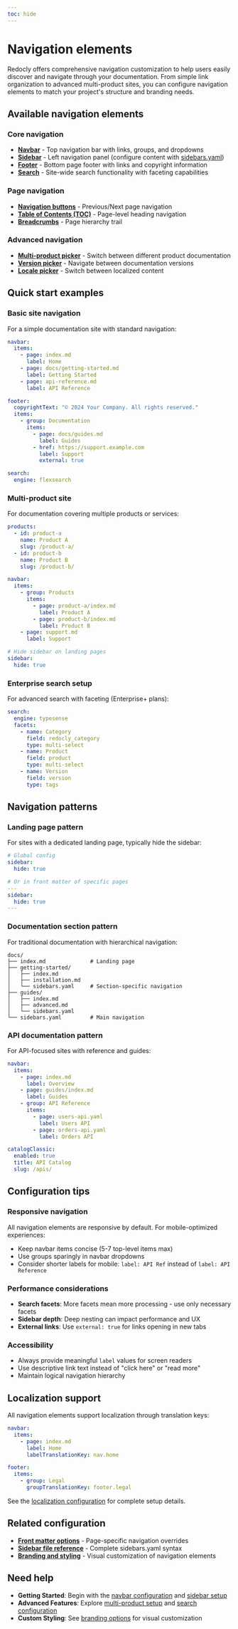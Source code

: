 ```yaml
---
toc: hide
---
```


# Navigation elements

Redocly offers comprehensive navigation customization to help users easily discover and navigate through your documentation. From simple link organization to advanced multi-product sites, you can configure navigation elements to match your project's structure and branding needs.

## Available navigation elements

### Core navigation
- **[Navbar](../config/navbar.md)** - Top navigation bar with links, groups, and dropdowns
- **[Sidebar](../config/sidebar.md)** - Left navigation panel (configure content with [sidebars.yaml](./sidebars.md))
- **[Footer](../config/footer.md)** - Bottom page footer with links and copyright information
- **[Search](../config/search.md)** - Site-wide search functionality with faceting capabilities

### Page navigation
- **[Navigation buttons](../config/navigation.md)** - Previous/Next page navigation
- **[Table of Contents (TOC)](./toc.md)** - Page-level heading navigation
- **[Breadcrumbs](../config/breadcrumbs.md)** - Page hierarchy trail

### Advanced navigation
- **[Multi-product picker](../config/products.md)** - Switch between different product documentation
- **[Version picker](../config/version-picker.md)** - Navigate between documentation versions
- **[Locale picker](../config/l10n.md#locale-picker)** - Switch between localized content

## Quick start examples

### Basic site navigation
For a simple documentation site with standard navigation:

```yaml {% title="redocly.yaml" %}
navbar:
  items:
    - page: index.md
      label: Home
    - page: docs/getting-started.md
      label: Getting Started
    - page: api-reference.md
      label: API Reference

footer:
  copyrightText: "© 2024 Your Company. All rights reserved."
  items:
    - group: Documentation
      items:
        - page: docs/guides.md
          label: Guides
        - href: https://support.example.com
          label: Support
          external: true

search:
  engine: flexsearch
```

### Multi-product site
For documentation covering multiple products or services:

```yaml {% title="redocly.yaml" %}
products:
  - id: product-a
    name: Product A
    slug: /product-a/
  - id: product-b
    name: Product B
    slug: /product-b/

navbar:
  items:
    - group: Products
      items:
        - page: product-a/index.md
          label: Product A
        - page: product-b/index.md
          label: Product B
    - page: support.md
      label: Support

# Hide sidebar on landing pages
sidebar:
  hide: true
```

### Enterprise search setup
For advanced search with faceting (Enterprise+ plans):

```yaml {% title="redocly.yaml" %}
search:
  engine: typesense
  facets:
    - name: Category
      field: redocly_category
      type: multi-select
    - name: Product
      field: product
      type: multi-select
    - name: Version
      field: version
      type: tags
```

## Navigation patterns

### Landing page pattern
For sites with a dedicated landing page, typically hide the sidebar:

```yaml {% title="redocly.yaml" %}
# Global config
sidebar:
  hide: true

# Or in front matter of specific pages
---
sidebar:
  hide: true
---
```

### Documentation section pattern
For traditional documentation with hierarchical navigation:

```treeview
docs/
├── index.md              # Landing page
├── getting-started/
│   ├── index.md
│   ├── installation.md
│   └── sidebars.yaml     # Section-specific navigation
├── guides/
│   ├── index.md
│   ├── advanced.md
│   └── sidebars.yaml
└── sidebars.yaml         # Main navigation
```

### API documentation pattern
For API-focused sites with reference and guides:

```yaml {% title="redocly.yaml" %}
navbar:
  items:
    - page: index.md
      label: Overview
    - page: guides/index.md
      label: Guides
    - group: API Reference
      items:
        - page: users-api.yaml
          label: Users API
        - page: orders-api.yaml
          label: Orders API

catalogClassic:
  enabled: true
  title: API Catalog
  slug: /apis/
```

## Configuration tips

### Responsive navigation
All navigation elements are responsive by default. For mobile-optimized experiences:
- Keep navbar items concise (5-7 top-level items max)
- Use groups sparingly in navbar dropdowns
- Consider shorter labels for mobile: `label: API Ref` instead of `label: API Reference`

### Performance considerations
- **Search facets**: More facets mean more processing - use only necessary facets
- **Sidebar depth**: Deep nesting can impact performance and UX
- **External links**: Use `external: true` for links opening in new tabs

### Accessibility
- Always provide meaningful `label` values for screen readers
- Use descriptive link text instead of "click here" or "read more"
- Maintain logical navigation hierarchy

## Localization support

All navigation elements support localization through translation keys:

```yaml {% title="redocly.yaml" %}
navbar:
  items:
    - page: index.md
      label: Home
      labelTranslationKey: nav.home

footer:
  items:
    - group: Legal
      groupTranslationKey: footer.legal
```

See the [localization configuration](../config/l10n.md) for complete setup details.

## Related configuration

- **[Front matter options](../config/front-matter-config.md)** - Page-specific navigation overrides
- **[Sidebar file reference](./sidebars.md)** - Complete sidebars.yaml syntax
- **[Branding and styling](../branding/index.md)** - Visual customization of navigation elements

## Need help

- **Getting Started**: Begin with the [navbar configuration](../config/navbar.md) and [sidebar setup](./sidebars.md)
- **Advanced Features**: Explore [multi-product setup](../config/products.md) and [search configuration](../config/search.md)
- **Custom Styling**: See [branding options](../branding/index.md) for visual customization